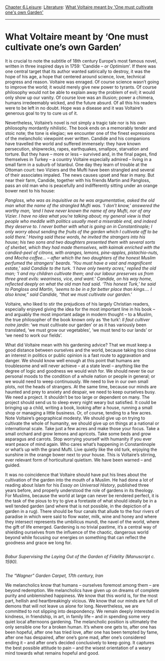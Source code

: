 [Chapter 6.Leisure](https://www.theschooloflife.com/thebookoflife/category/leisure/): [Literature](https://www.theschooloflife.com/thebookoflife/category/leisure/literature/): [What Voltaire meant by 'One must cultivate one's own Garden'](https://www.theschooloflife.com/thebookoflife/cultivate-own-garden-voltaire/)

* * *

# What Voltaire meant by ‘One must cultivate one’s own Garden’

It is crucial to note the subtitle of 18th century Europe’s most famous novel, written in three inspired days in 1759: ‘Candide – _or Optimism_’. If there was one central target that its author wanted satirically to destroy, it was the hope of his age, a hope that centered around science, love, technical progress and reason. Voltaire was enraged. Of course science wasn’t going to improve the world; it would merely give new power to tyrants. Of course philosophy would not be able to explain away the problem of evil; it would only show up our vanity. Of course love was an illusion; power a chimera, humans irredeemably wicked, and the future absurd. Of all this his readers were to be left in no doubt. Hope was a disease and it was Voltaire’s generous goal to try to cure us of it.

Nevertheless, Voltaire’s novel is not simply a tragic tale nor is his own philosophy mordantly nihilistic. The book ends on a memorably tender and stoic note; the tone is elegiac; we encounter one of the finest expressions of the melancholic viewpoint ever written. Candide and his companions have travelled the world and suffered immensely: they have known persecution, shipwrecks, rapes, earthquakes, smallpox, starvation and torture. But they have – more or less – survived and, in the final pages, find themselves in Turkey – a country Voltaire especially admired – living in a small farm in a suburb of Istanbul. One day they learn of trouble at the Ottoman court: two Viziers and the Mufti have been strangled and several of their associates impaled. The news causes upset and fear in many. But near their farm, Candide, together with his friends Martin and Pangloss, pass an old man who is peacefully and indifferently sitting under an orange bower next to his house:

_Pangloss, who was as inquisitive as he was argumentative, asked the old man what the name of the strangled Mufti was. ‘I don’t know,’ answered the worthy man, ‘and I have never known the name of any Mufti, nor of any Vizier. I have no idea what you’re talking about; my general view is that people who meddle with politics usually meet a miserable end, and indeed they deserve to. I never bother with what is going on in Constantinople; I only worry about sending the fruits of the garden which I cultivate off to be sold there.’ Having said these words, he invited the strangers into his house; his two sons and two daughters presented them with several sorts of sherbet, which they had made themselves, with kaimak enriched with the candied-peel of citrons, with oranges, lemons, pine-apples, pistachio-nuts, and Mocha coffee… – after which the two daughters of the honest Muslim perfumed the strangers’ beards. ‘You must have a vast and magnificent estate,’ said Candide to the turk. ‘I have only twenty acres,’ replied the old man; ‘I and my children cultivate them; and our labour preserves us from three great evils: weariness, vice, and want.’ Candide, on his way home, reflected deeply on what the old man had said. ‘This honest Turk,’ he said to Pangloss and Martin, ‘seems to be in a far better place than kings…. I also know,” said Candide, “that we must cultivate our garden.’_

Voltaire, who liked to stir the prejudices of his largely Christian readers, especially enjoyed giving the idea for the most important line in his book – and arguably the most important adage in modern thought – to a Muslim, the true philosopher of the book known only as ‘the turk’: _Il faut cultiver notre jardin_: ‘we must cultivate our garden’ or as it has variously been translated, ‘we must grow our vegetables’, ‘we must tend to our lands’ or ‘we need to work our fields’.&nbsp;

What did Voltaire mean with his gardening advice? That we must keep a good distance between ourselves and the world, because taking too close an interest in politics or public opinion is a fast route to aggravation and danger. We should know well enough at this point that humans are troublesome and will never achieve – at a state level – anything like the degree of logic and goodness we would wish for. We should never tie our personal moods to the condition of a whole nation or people in general; or we would need to weep continuously. We need to live in our own small plots, not the heads of strangers. At the same time, because our minds are haunted and prey to anxiety and despair, we need to keep ourselves busy. We need a project. It shouldn’t be too large or dependent on many. The project should send us to sleep every night weary but satisfied. It could be bringing up a child, writing a book, looking after a house, running a small shop or managing a little business. Or, of course, tending to a few acres. Note Voltaire’s geographical modesty. We should give up on trying to cultivate the whole of humanity, we should give up on things at a national or international scale. Take just a few acres and make those your focus. Take a small orchard and grow lemons and apricots. Take some beds and grow asparagus and carrots. Stop worrying yourself with humanity if you ever want peace of mind again. Who cares what’s happening in Constantinople or what’s up with the grand Mufti. Live quietly like the old turk, enjoying the sunshine in the orange bower next to your house. This is Voltaire’s stirring, ever relevant form of horticultural quietism. We have been warned – and guided.

It was no coincidence that Voltaire should have put his lines about the cultivation of the garden into the mouth of a Muslim. He had done a lot of reading about Islam for his _Essay on Universal History_, published three years before, and properly understood the role of gardens in its theology. For Muslims, because the world at large can never be rendered perfect, it is the task of the pious to try to give a foretaste of what should ideally be in a well tended garden (and where that is not possible, in the depiction of a garden in a rug). There should be four canals that allude to the four rivers of paradise in which were said to flow water, milk, wine and honey and where they intersect represents the umbilicus mundi, the navel of the world, where the gift of life emerged. Gardening is no trivial pastime, it’s a central way of shielding ourselves from the influence of the chaotic, dangerous world beyond while focusing our energies on something that can reflect the goodness and grace we long for.&nbsp;

<figure class="aligncenter"><img src="https://lh3.googleusercontent.com/SGrWxX6Mtr8vt4XODLt5Gmm7MhuO18s1Kl5PBldoOvxWtiy2ZC0q7XtjSTsBJSmVg_L02ZgLvLKtrJ4P-gCXSFwlPaRbLEkbJ5IPUYE-M3U9w37lL4mQan1_ML5AyC_F1xGY5SjT" alt=""></figure>

_Babur Supervising the Laying Out of the Garden of Fidelity (Manuscript c. 1590).&nbsp;_

<figure class="aligncenter"><img src="https://lh6.googleusercontent.com/p0u61aktIhtK7qr5_-RMzrI4egsWAyEH2fjsq6ba2PfUWZh8FyObgnz_0Bt4ocqEDJvVVZWUxBxYAEGfCVDUA4DcaI2buqLIY4W81_v1mXMjMRY-tyMV84308Ri0kqojslqF3rv4" alt=""></figure>

_The “Wagner” Garden Carpet, 17th century, Iran_

We melancholics know that humans – ourselves foremost among them – are beyond redemption. We melancholics have given up on dreams of complete purity and unblemished happiness. We know that this world is, for the most part, hellish and heartbreakingly vicious. We know that our minds are full of demons that will not leave us alone for long. Nevertheless, we are committed to not slipping into despondency. We remain deeply interested in kindness, in friendship, in art, in family life – and in spending some very quiet local afternoons gardening. The melancholic position is ultimately the only sensible one for a broken human. It’s where one gets to, after one has been hopeful, after one has tried love, after one has been tempted by fame, after one has despaired, after one’s gone mad, after one’s considered ending it – and after one’s decided conclusively to keep going. It captures the best possible attitude to pain – and the wisest orientation of a weary mind towards what remains hopeful and good.
